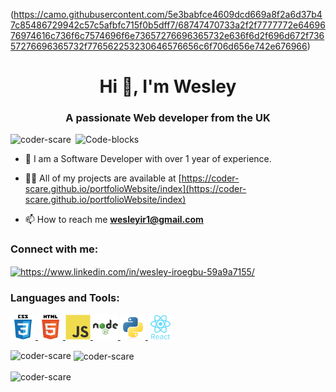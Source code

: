 (https://camo.githubusercontent.com/5e3babfce4609dcd669a8f2a6d37b47c85486729942c57c5afbfc715f0b5dff7/68747470733a2f2f7777772e6469676974616c736f6c7574696f6e73657276696365732e636f6d2f696d672f73657276696365732f776562253230646576656c6f706d656e742e676966)
<h1 align="center">Hi 👋, I'm Wesley</h1>
<h3 align="center">A passionate Web developer from the UK</h3>
<img align="right" alt="Code-blocks" width="400" src="https://i.pinimg.com/originals/18/2c/38/182c3877f717f3ecbbf379e36699aa0e.gif">

<p align="left"> <img src="https://komarev.com/ghpvc/?username=coder-scare&label=Profile%20views&color=0e75b6&style=flat" alt="coder-scare" /> </p>

- 🌱 I am a Software Developer with over 1 year of experience.

- 👨‍💻 All of my projects are available at [https://coder-scare.github.io/portfolioWebsite/index](https://coder-scare.github.io/portfolioWebsite/index)

- 📫 How to reach me **wesleyir1@gmail.com**

<h3 align="left">Connect with me:</h3>
<p align="left">
<a href="https://linkedin.com/in/https://www.linkedin.com/in/wesley-iroegbu-59a9a7155/" target="blank"><img align="center" src="https://raw.githubusercontent.com/rahuldkjain/github-profile-readme-generator/master/src/images/icons/Social/linked-in-alt.svg" alt="https://www.linkedin.com/in/wesley-iroegbu-59a9a7155/" height="30" width="40" /></a>
</p>

<h3 align="left">Languages and Tools:</h3>
<p align="left"> <a href="https://www.w3schools.com/css/" target="_blank" rel="noreferrer"> <img src="https://raw.githubusercontent.com/devicons/devicon/master/icons/css3/css3-original-wordmark.svg" alt="css3" width="40" height="40"/> </a> <a href="https://www.w3.org/html/" target="_blank" rel="noreferrer"> <img src="https://raw.githubusercontent.com/devicons/devicon/master/icons/html5/html5-original-wordmark.svg" alt="html5" width="40" height="40"/> </a> <a href="https://developer.mozilla.org/en-US/docs/Web/JavaScript" target="_blank" rel="noreferrer"> <img src="https://raw.githubusercontent.com/devicons/devicon/master/icons/javascript/javascript-original.svg" alt="javascript" width="40" height="40"/> </a> <a href="https://nodejs.org" target="_blank" rel="noreferrer"> <img src="https://raw.githubusercontent.com/devicons/devicon/master/icons/nodejs/nodejs-original-wordmark.svg" alt="nodejs" width="40" height="40"/> </a> <a href="https://www.python.org" target="_blank" rel="noreferrer"> <img src="https://raw.githubusercontent.com/devicons/devicon/master/icons/python/python-original.svg" alt="python" width="40" height="40"/> </a> <a href="https://reactjs.org/" target="_blank" rel="noreferrer"> <img src="https://raw.githubusercontent.com/devicons/devicon/master/icons/react/react-original-wordmark.svg" alt="react" width="40" height="40"/> </a> </p>

<p><img align="left" src="https://github-readme-stats.vercel.app/api/top-langs?username=coder-scare&show_icons=true&locale=en&layout=compact" alt="coder-scare" /></p>

<p>&nbsp;<img align="center" src="https://github-readme-stats.vercel.app/api?username=coder-scare&show_icons=true&locale=en" alt="coder-scare" /></p>

<p><img align="center" src="https://github-readme-streak-stats.herokuapp.com/?user=coder-scare&" alt="coder-scare" /></p>
